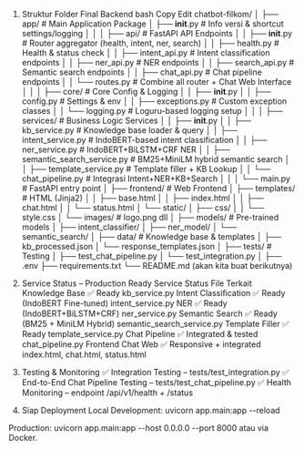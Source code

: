 1. Struktur Folder Final Backend
   bash
   Copy
   Edit
   chatbot-filkom/
   │
   ├── app/ # Main Application Package
   │ ├── **init**.py # Info versi & shortcut settings/logging
   │ │
   │ ├── api/ # FastAPI API Endpoints
   │ │ ├── **init**.py # Router aggregator (health, intent, ner, search)
   │ │ ├── health.py # Health & status check
   │ │ ├── intent_api.py # Intent classification endpoints
   │ │ ├── ner_api.py # NER endpoints
   │ │ ├── search_api.py # Semantic search endpoints
   │ │ ├── chat_api.py # Chat pipeline endpoints
   │ │ └── routes.py # Combine all router + Chat Web Interface
   │ │
   │ ├── core/ # Core Config & Logging
   │ │ ├── **init**.py
   │ │ ├── config.py # Settings & env
   │ │ ├── exceptions.py # Custom exception classes
   │ │ └── logging.py # Loguru-based logging setup
   │ │
   │ ├── services/ # Business Logic Services
   │ │ ├── **init**.py
   │ │ ├── kb_service.py # Knowledge base loader & query
   │ │ ├── intent_service.py # IndoBERT-based intent classification
   │ │ ├── ner_service.py # IndoBERT+BiLSTM+CRF NER
   │ │ ├── semantic_search_service.py # BM25+MiniLM hybrid semantic search
   │ │ ├── template_service.py # Template filler + KB Lookup
   │ │ └── chat_pipeline.py # Integrasi Intent+NER+KB+Search
   │ │
   │ └── main.py # FastAPI entry point
   │
   ├── frontend/ # Web Frontend
   │ ├── templates/ # HTML (Jinja2)
   │ │ ├── base.html
   │ │ ├── index.html
   │ │ ├── chat.html
   │ │ └── status.html
   │ └── static/
   │ ├── css/
   │ │ └── style.css
   │ └── images/ # logo.png dll
   │
   ├── models/ # Pre-trained models
   │ ├── intent_classifier/
   │ ├── ner_model/
   │ └── semantic_search/
   │
   ├── data/ # Knowledge base & templates
   │ ├── kb_processed.json
   │ └── response_templates.json
   │
   ├── tests/ # Testing
   │ ├── test_chat_pipeline.py
   │ └── test_integration.py
   │
   ├── .env
   ├── requirements.txt
   └── README.md (akan kita buat berikutnya)
2. Service Status – Production Ready
   Service Status File Terkait
   Knowledge Base ✅ Ready kb_service.py
   Intent Classification ✅ Ready (IndoBERT Fine-tuned) intent_service.py
   NER ✅ Ready (IndoBERT+BiLSTM+CRF) ner_service.py
   Semantic Search ✅ Ready (BM25 + MiniLM Hybrid) semantic_search_service.py
   Template Filler ✅ Ready template_service.py
   Chat Pipeline ✅ Integrated & tested chat_pipeline.py
   Frontend Chat Web ✅ Responsive + integrated index.html, chat.html, status.html

3. Testing & Monitoring
   ✅ Integration Testing – tests/test_integration.py
   ✅ End-to-End Chat Pipeline Testing – tests/test_chat_pipeline.py
   ✅ Health Monitoring – endpoint /api/v1/health + /status

4. Siap Deployment
   Local Development: uvicorn app.main:app --reload

Production: uvicorn app.main:app --host 0.0.0.0 --port 8000 atau via Docker.
